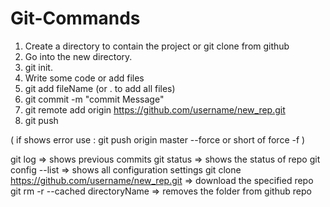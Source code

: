 # Git-Commands

1. Create a directory to contain the project or git clone from github
2. Go into the new directory.
3. git init.
4. Write some code or add files
5. git add fileName (or . to add all files)
6. git commit -m "commit Message"
7. git remote add origin https://github.com/username/new_rep.git
8. git push

( if shows error use :
    git push origin master --force
    or short of force -f )


git log                                           => shows previous commits
git status                                        => shows the status of repo
git config --list                                 => shows all configuration settings
git clone https://github.com/username/new_rep.git => download the specified repo
git rm -r --cached directoryName                  => removes the folder from github repo

